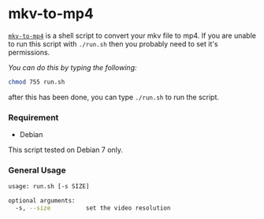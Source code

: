# mkv-to-mp4
[`mkv-to-mp4`](https://github.com/hklcf/mkv-to-mp4) is a shell script to convert your mkv file to mp4. If you are unable to run this script with `./run.sh` then you probably need to set it's permissions.

*You can do this by typing the following:*

```sh
chmod 755 run.sh
```

after this has been done, you can type `./run.sh` to run the script.

### Requirement
- Debian

This script tested on Debian 7 only.

### General Usage
```sh
usage: run.sh [-s SIZE]

optional arguments:
  -s, --size          set the video resolution
```
